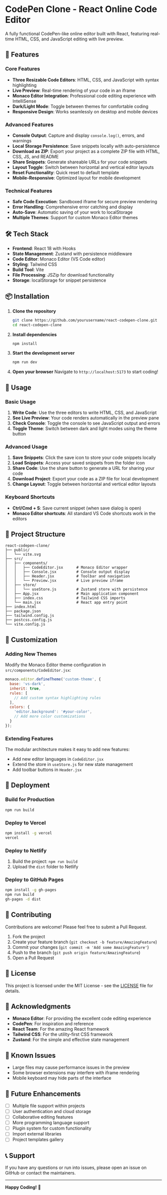 # CodePen Clone - React Online Code Editor

A fully functional CodePen-like online editor built with React, featuring real-time HTML, CSS, and JavaScript editing with live preview.


## 🚀 Features

### Core Features
- **Three Resizable Code Editors**: HTML, CSS, and JavaScript with syntax highlighting
- **Live Preview**: Real-time rendering of your code in an iframe
- **Monaco Editor Integration**: Professional code editing experience with IntelliSense
- **Dark/Light Mode**: Toggle between themes for comfortable coding
- **Responsive Design**: Works seamlessly on desktop and mobile devices

### Advanced Features
- **Console Output**: Capture and display `console.log()`, errors, and warnings
- **Local Storage Persistence**: Save snippets locally with auto-persistence
- **Download as ZIP**: Export your project as a complete ZIP file with HTML, CSS, JS, and README
- **Share Snippets**: Generate shareable URLs for your code snippets
- **Layout Toggle**: Switch between horizontal and vertical editor layouts
- **Reset Functionality**: Quick reset to default template
- **Mobile-Responsive**: Optimized layout for mobile development

### Technical Features
- **Safe Code Execution**: Sandboxed iframe for secure preview rendering
- **Error Handling**: Comprehensive error catching and display
- **Auto-Save**: Automatic saving of your work to localStorage
- **Multiple Themes**: Support for custom Monaco Editor themes

## 🛠️ Tech Stack

- **Frontend**: React 18 with Hooks
- **State Management**: Zustand with persistence middleware
- **Code Editor**: Monaco Editor (VS Code editor)
- **Styling**: Tailwind CSS
- **Build Tool**: Vite
- **File Processing**: JSZip for download functionality
- **Storage**: localStorage for snippet persistence

## 📦 Installation

1. **Clone the repository**
   ```bash
   git clone https://github.com/yourusername/react-codepen-clone.git
   cd react-codepen-clone
   ```

2. **Install dependencies**
   ```bash
   npm install
   ```

3. **Start the development server**
   ```bash
   npm run dev
   ```

4. **Open your browser**
   Navigate to `http://localhost:5173` to start coding!

## 🎯 Usage

### Basic Usage
1. **Write Code**: Use the three editors to write HTML, CSS, and JavaScript
2. **See Live Preview**: Your code renders automatically in the preview pane
3. **Check Console**: Toggle the console to see JavaScript output and errors
4. **Toggle Theme**: Switch between dark and light modes using the theme button

### Advanced Usage
1. **Save Snippets**: Click the save icon to store your code snippets locally
2. **Load Snippets**: Access your saved snippets from the folder icon
3. **Share Code**: Use the share button to generate a URL for sharing your code
4. **Download Project**: Export your code as a ZIP file for local development
5. **Change Layout**: Toggle between horizontal and vertical editor layouts

### Keyboard Shortcuts
- **Ctrl/Cmd + S**: Save current snippet (when save dialog is open)
- **Monaco Editor shortcuts**: All standard VS Code shortcuts work in the editors

## 📁 Project Structure

```
react-codepen-clone/
├── public/
│   └── vite.svg
├── src/
│   ├── components/
│   │   ├── CodeEditor.jsx      # Monaco Editor wrapper
│   │   ├── Console.jsx         # Console output display
│   │   ├── Header.jsx          # Toolbar and navigation
│   │   └── Preview.jsx         # Live preview iframe
│   ├── store/
│   │   └── useStore.js         # Zustand store with persistence
│   ├── App.jsx                 # Main application component
│   ├── index.css               # Tailwind CSS imports
│   └── main.jsx                # React app entry point
├── index.html
├── package.json
├── tailwind.config.js
├── postcss.config.js
└── vite.config.js
```

## 🎨 Customization

### Adding New Themes
Modify the Monaco Editor theme configuration in `src/components/CodeEditor.jsx`:

```javascript
monaco.editor.defineTheme('custom-theme', {
  base: 'vs-dark',
  inherit: true,
  rules: [
    // Add custom syntax highlighting rules
  ],
  colors: {
    'editor.background': '#your-color',
    // Add more color customizations
  }
});
```

### Extending Features
The modular architecture makes it easy to add new features:
- Add new editor languages in `CodeEditor.jsx`
- Extend the store in `useStore.js` for new state management
- Add toolbar buttons in `Header.jsx`

## 🚀 Deployment

### Build for Production
```bash
npm run build
```

### Deploy to Vercel
```bash
npm install -g vercel
vercel
```

### Deploy to Netlify
1. Build the project: `npm run build`
2. Upload the `dist` folder to Netlify

### Deploy to GitHub Pages
```bash
npm install -g gh-pages
npm run build
gh-pages -d dist
```

## 🤝 Contributing

Contributions are welcome! Please feel free to submit a Pull Request.

1. Fork the project
2. Create your feature branch (`git checkout -b feature/AmazingFeature`)
3. Commit your changes (`git commit -m 'Add some AmazingFeature'`)
4. Push to the branch (`git push origin feature/AmazingFeature`)
5. Open a Pull Request

## 📝 License

This project is licensed under the MIT License - see the [LICENSE](LICENSE) file for details.

## 🙏 Acknowledgments

- **Monaco Editor**: For providing the excellent code editing experience
- **CodePen**: For inspiration and reference
- **React Team**: For the amazing React framework
- **Tailwind CSS**: For the utility-first CSS framework
- **Zustand**: For the simple and effective state management

## 🐛 Known Issues

- Large files may cause performance issues in the preview
- Some browser extensions may interfere with iframe rendering
- Mobile keyboard may hide parts of the interface

## 🔮 Future Enhancements

- [ ] Multiple file support within projects
- [ ] User authentication and cloud storage
- [ ] Collaborative editing features
- [ ] More programming language support
- [ ] Plugin system for custom functionality
- [ ] Import external libraries
- [ ] Project templates gallery

## 📞 Support

If you have any questions or run into issues, please open an issue on GitHub or contact the maintainers.

---

**Happy Coding!** 🎉
